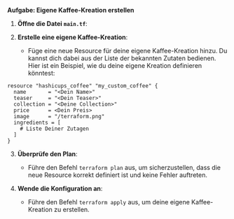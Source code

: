 **Aufgabe: Eigene Kaffee-Kreation erstellen**

1. **Öffne die Datei `main.tf`**:

2. **Erstelle eine eigene Kaffee-Kreation**:
   - Füge eine neue Resource für deine eigene Kaffee-Kreation hinzu. Du kannst dich dabei aus der Liste der bekannten Zutaten bedienen. Hier ist ein Beispiel, wie du deine eigene Kreation definieren könntest:

```
resource "hashicups_coffee" "my_custom_coffee" {
  name       = "<Dein Name>"
  teaser     = "<Dein Teaser>"
  collection = "<Deine Collection>"
  price      = <Dein Preis>
  image      = "/terraform.png"
  ingredients = [
    # Liste Deiner Zutagen
  ]
}
```

3. **Überprüfe den Plan**:
   - Führe den Befehl `terraform plan` aus, um sicherzustellen, dass die neue Resource korrekt definiert ist und keine Fehler auftreten.

4. **Wende die Konfiguration an**:
   - Führe den Befehl `terraform apply` aus, um deine eigene Kaffee-Kreation zu erstellen.